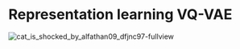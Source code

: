 # Representation learning VQ-VAE

![cat_is_shocked_by_alfathan09_dfjnc97-fullview](https://github.com/erlendlokna/representation-learning-VQ-VAE/assets/80318998/bcda2c30-e639-44ee-bc88-677a25443e13)
